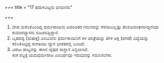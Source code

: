 +++
title = "17 ಹದುಳವಿಟ್ಟನು ಭೀಮನನು"

+++
1. ವೇಷ ಮರೆಸಿಕೊಂಡಿದ್ದ ಧರ್ಮರಾಯನು ಅಪರಿಚಿತರ ಗಮನವನ್ನು ಸೆಳೆಯಬಲ್ಲಷ್ಟು ತೇಜೋವಂತನಾಗಿದ್ದನೆಂದು ಕುಮಾರವ್ಯಾಸನು ಸೂಚಿಸುತ್ತಿದ್ದಾನೆ.  
2. ಬೃಹದಶ್ವ (ಮತಾಕ್ಷ) ಎಂಬುವನು ಧರ್ಮರಾಯನಿಗೆ ನಳ ಚರಿತ್ರೆಯನ್ನು ಹೇಳಿ ಅಕ್ಷ (ಪಗಡೆ) ವಿದ್ಯೆಯನ್ನು ಕಲಿಸಿಕೊಟ್ಟಿದ್ದ ಸಂಗತಿಯು ವ್ಯಾಸ ಭಾರತದಲ್ಲಿ ಬಂದಿದೆ.  
3. ವಿರಾಟ ರಾಜ್ಯವನ್ನು ಈಗಿನ ಜೈಪುರ ಸಂಸ್ಥಾನ ಎನ್ನಲಾಗಿದೆ.   
ಕಂಕ ಶಬ್ದಕ್ಕೆ ಯಮಧರ್ಮರಾಜ ಎಂಬರ್ಥವೂ ಇರುವುದನ್ನು ಗಮನಿಸಬೇಕು.